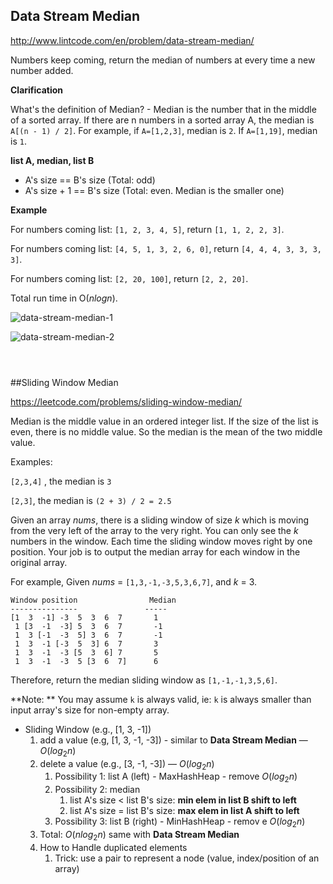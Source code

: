 ## Data Stream Median

http://www.lintcode.com/en/problem/data-stream-median/

Numbers keep coming, return the median of numbers at every time a new number added.

**Clarification**

What's the definition of Median?
\- Median is the number that in the middle of a sorted array. If there are n numbers in a sorted array A, the median is `A[(n - 1) / 2]`. For example, if `A=[1,2,3]`, median is `2`. If `A=[1,19]`, median is `1`.

**list A, median, list B**

* A's size == B's size (Total: odd)
* A's size + 1 == B's size (Total: even. Median is the smaller one)

**Example**

For numbers coming list: `[1, 2, 3, 4, 5]`, return `[1, 1, 2, 2, 3]`.

For numbers coming list: `[4, 5, 1, 3, 2, 6, 0]`, return `[4, 4, 4, 3, 3, 3, 3]`.

For numbers coming list: `[2, 20, 100]`, return `[2, 2, 20]`.



Total run time in O(*nlogn*).

![data-stream-median-1](/Users/IanChan/Desktop/Interview/images/data-stream-median-1.png)





![data-stream-median-2](/Users/IanChan/Desktop/Interview/images/data-stream-median-2.png)

```java




```





##Sliding Window Median

https://leetcode.com/problems/sliding-window-median/

Median is the middle value in an ordered integer list. If the size of the list is even, there is no middle value. So the median is the mean of the two middle value.

Examples: 

`[2,3,4]` , the median is `3`

`[2,3]`, the median is `(2 + 3) / 2 = 2.5`

Given an array *nums*, there is a sliding window of size *k* which is moving from the very left of the array to the very right. You can only see the *k* numbers in the window. Each time the sliding window moves right by one position. Your job is to output the median array for each window in the original array.

For example,
Given *nums* = `[1,3,-1,-3,5,3,6,7]`, and *k* = 3.

```
Window position                Median
---------------               -----
[1  3  -1] -3  5  3  6  7       1
 1 [3  -1  -3] 5  3  6  7       -1
 1  3 [-1  -3  5] 3  6  7       -1
 1  3  -1 [-3  5  3] 6  7       3
 1  3  -1  -3 [5  3  6] 7       5
 1  3  -1  -3  5 [3  6  7]      6

```

Therefore, return the median sliding window as `[1,-1,-1,3,5,6]`.

**Note: **
You may assume `k` is always valid, ie: `k` is always smaller than input array's size for non-empty array.



* Sliding Window (e.g., [1, 3, -1])
  1. add a value (e.g, [1, 3, -1, -3]) - similar to **Data Stream Median** — $O(log_2n)$
  2. delete a value (e.g., [3, -1, -3])  — $O(log_2n)$
     1. Possibility 1: list A (left) - MaxHashHeap - remove $O(log_2n)$
     2. Possibility 2: median
        1. list A's size < list B's size: **min elem in list B shift to left**
        2. list A's size = list B's size: **max elem in list A shift to left**
     3. Possibility 3: list B (right) - MinHashHeap - remov  e $O(log_2n)$
  3. Total: $O(nlog_2n)$ same with **Data Stream Median**
  4. How to Handle duplicated elements
     1. Trick: use a pair to represent a node (value, index/position of an array)

```java



```



























